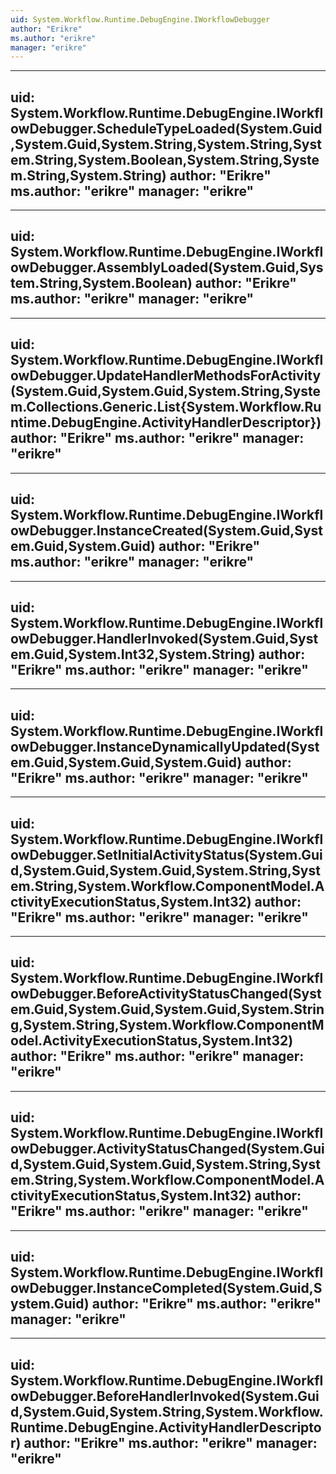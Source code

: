 ```yaml
---
uid: System.Workflow.Runtime.DebugEngine.IWorkflowDebugger
author: "Erikre"
ms.author: "erikre"
manager: "erikre"
---
```


---
uid: System.Workflow.Runtime.DebugEngine.IWorkflowDebugger.ScheduleTypeLoaded(System.Guid,System.Guid,System.String,System.String,System.String,System.Boolean,System.String,System.String,System.String)
author: "Erikre"
ms.author: "erikre"
manager: "erikre"
---

---
uid: System.Workflow.Runtime.DebugEngine.IWorkflowDebugger.AssemblyLoaded(System.Guid,System.String,System.Boolean)
author: "Erikre"
ms.author: "erikre"
manager: "erikre"
---

---
uid: System.Workflow.Runtime.DebugEngine.IWorkflowDebugger.UpdateHandlerMethodsForActivity(System.Guid,System.Guid,System.String,System.Collections.Generic.List{System.Workflow.Runtime.DebugEngine.ActivityHandlerDescriptor})
author: "Erikre"
ms.author: "erikre"
manager: "erikre"
---

---
uid: System.Workflow.Runtime.DebugEngine.IWorkflowDebugger.InstanceCreated(System.Guid,System.Guid,System.Guid)
author: "Erikre"
ms.author: "erikre"
manager: "erikre"
---

---
uid: System.Workflow.Runtime.DebugEngine.IWorkflowDebugger.HandlerInvoked(System.Guid,System.Guid,System.Int32,System.String)
author: "Erikre"
ms.author: "erikre"
manager: "erikre"
---

---
uid: System.Workflow.Runtime.DebugEngine.IWorkflowDebugger.InstanceDynamicallyUpdated(System.Guid,System.Guid,System.Guid)
author: "Erikre"
ms.author: "erikre"
manager: "erikre"
---

---
uid: System.Workflow.Runtime.DebugEngine.IWorkflowDebugger.SetInitialActivityStatus(System.Guid,System.Guid,System.Guid,System.String,System.String,System.Workflow.ComponentModel.ActivityExecutionStatus,System.Int32)
author: "Erikre"
ms.author: "erikre"
manager: "erikre"
---

---
uid: System.Workflow.Runtime.DebugEngine.IWorkflowDebugger.BeforeActivityStatusChanged(System.Guid,System.Guid,System.Guid,System.String,System.String,System.Workflow.ComponentModel.ActivityExecutionStatus,System.Int32)
author: "Erikre"
ms.author: "erikre"
manager: "erikre"
---

---
uid: System.Workflow.Runtime.DebugEngine.IWorkflowDebugger.ActivityStatusChanged(System.Guid,System.Guid,System.Guid,System.String,System.String,System.Workflow.ComponentModel.ActivityExecutionStatus,System.Int32)
author: "Erikre"
ms.author: "erikre"
manager: "erikre"
---

---
uid: System.Workflow.Runtime.DebugEngine.IWorkflowDebugger.InstanceCompleted(System.Guid,System.Guid)
author: "Erikre"
ms.author: "erikre"
manager: "erikre"
---

---
uid: System.Workflow.Runtime.DebugEngine.IWorkflowDebugger.BeforeHandlerInvoked(System.Guid,System.Guid,System.String,System.Workflow.Runtime.DebugEngine.ActivityHandlerDescriptor)
author: "Erikre"
ms.author: "erikre"
manager: "erikre"
---
